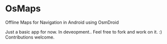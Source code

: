 OsMaps
======

Offline Maps for Navigation in Android using OsmDroid

Just a basic app for now. In deveopment.. Feel free to fork and work on it. :) Contributions welcome.
